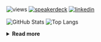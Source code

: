 ![views](https://komarev.com/ghpvc/?username=chck&color=blueviolet)
[![speakerdeck](https://img.shields.io/badge/Speaker_Deck-chck-8a2be2?style=flat-square&logo=speaker-deck)](https://speakerdeck.com/chck)
[![linkedin](https://img.shields.io/badge/LinkedIn-chck-8a2be2?style=flat-square&logo=linkedin)](https://www.linkedin.com/in/chck/)

<p align="left"> 
  <img alt="GitHub Stats" align="center" height="150" src="https://github-readme-stats-nine-umber-51.vercel.app/api?username=chck&count_private=true&show_icons=true&hide_title=true&theme=buefy" />
  <img alt="Top Langs" align="center" height="150" src="https://github-readme-stats-nine-umber-51.vercel.app/api/top-langs/?username=chck&layout=compact&count_private=true&show_icons=true&hide_title=true&theme=buefy" />
</p>

<details>
  <summary><b>Read more</b></summary>
  <br>

  <!--START_SECTION:waka-->
**🐱 My GitHub Data** 

> 📦 123.8 kB Used in GitHub's Storage 
 > 
> 💼 Opted to Hire
 > 
> 📜 133 Public Repositories 
 > 
> 🔑 24 Private Repositories 
 > 
**I'm a Night 🦉** 

```text
🌞 Morning                1161 commits        ████░░░░░░░░░░░░░░░░░░░░░   15.95 % 
🌆 Daytime                2241 commits        ████████░░░░░░░░░░░░░░░░░   30.78 % 
🌃 Evening                2066 commits        ███████░░░░░░░░░░░░░░░░░░   28.38 % 
🌙 Night                  1813 commits        ██████░░░░░░░░░░░░░░░░░░░   24.90 % 
```
📅 **I'm Most Productive on Thursday** 

```text
Monday                   1368 commits        █████░░░░░░░░░░░░░░░░░░░░   18.79 % 
Tuesday                  1078 commits        ████░░░░░░░░░░░░░░░░░░░░░   14.81 % 
Wednesday                1293 commits        ████░░░░░░░░░░░░░░░░░░░░░   17.76 % 
Thursday                 1674 commits        ██████░░░░░░░░░░░░░░░░░░░   22.99 % 
Friday                   741 commits         ███░░░░░░░░░░░░░░░░░░░░░░   10.18 % 
Saturday                 483 commits         ██░░░░░░░░░░░░░░░░░░░░░░░   06.63 % 
Sunday                   644 commits         ██░░░░░░░░░░░░░░░░░░░░░░░   08.84 % 
```


📊 **This Week I Spent My Time On** 

```text
💬 Programming Languages: 
Markdown                 4 hrs 17 mins       ████████░░░░░░░░░░░░░░░░░   30.78 % 
Terraform                3 hrs 7 mins        ██████░░░░░░░░░░░░░░░░░░░   22.42 % 
Python                   3 hrs 3 mins        █████░░░░░░░░░░░░░░░░░░░░   21.95 % 
YAML                     1 hr 50 mins        ███░░░░░░░░░░░░░░░░░░░░░░   13.23 % 
Docker                   24 mins             █░░░░░░░░░░░░░░░░░░░░░░░░   02.89 % 

🔥 Editors: 
Zed                      7 hrs 22 mins       █████████████░░░░░░░░░░░░   52.95 % 
PyCharm                  4 hrs 23 mins       ████████░░░░░░░░░░░░░░░░░   31.50 % 
Neovim                   2 hrs 9 mins        ████░░░░░░░░░░░░░░░░░░░░░   15.55 % 
```

**I Mostly Code in Python** 

```text
Python                   47 repos            █████████░░░░░░░░░░░░░░░░   34.81 % 
Jupyter Notebook         19 repos            ████░░░░░░░░░░░░░░░░░░░░░   14.07 % 
Rust                     8 repos             █░░░░░░░░░░░░░░░░░░░░░░░░   05.93 % 
Dockerfile               5 repos             █░░░░░░░░░░░░░░░░░░░░░░░░   03.70 % 
TypeScript               5 repos             █░░░░░░░░░░░░░░░░░░░░░░░░   03.70 % 
```



**Timeline**

![Lines of Code chart](https://raw.githubusercontent.com/chck/chck/main/assets/bar_graph.png)


 Last Updated on 2025-03-07 01:59 UTC
<!--END_SECTION:waka-->
</details>

